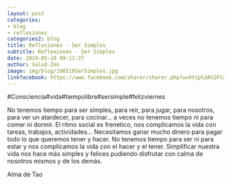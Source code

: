 ```yaml
---
layout: post
categories:
- blog
- reflexiones
categories2: blog
title: Reflexiones - Ser Simples
subtitle: Reflexiones - Ser Simples
date: 2019-05-10 09:11:27
author: Salud-Zen
image: img/blog/100519SerSimples.jpg
linkfacebook: https://www.facebook.com/sharer/sharer.php?u=http%3A%2F%2Fsalud-zen.com%2Fblog%2F2019%2F05%2F10%2Freflexiones-ser-simples.html&amp;src=sdkpreparse
---
```

#Consciencia#vida#tiempolibre#sersimple#felizviernes

No tenemos tiempo para ser simples, para reír, para jugar, para nosotros, para ver un atardecer, para cocinar... a veces no tenemos tiempo ni para comer ni dormir. El ritmo social es frenético, nos complicamos la vida con tareas, trabajos, actividades... Necesitamos ganar mucho dinero para pagar todo lo que queremos tener y hacer. No tenemos tiempo para ser ni para estar y nos complicamos la vida con el hacer y el tener.
Simplificar nuestra vida nos hace más simples y felices pudiendo disfrutar con calma de nosotros mismos y de los demás.

Alma de Tao
